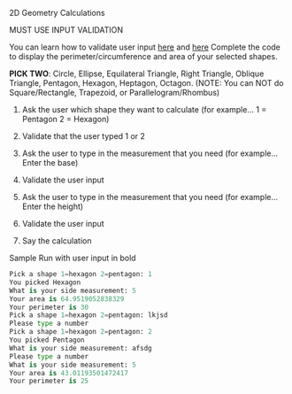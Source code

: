 2D Geometry Calculations

MUST USE INPUT VALIDATION

You can learn how to validate user input [here](https://www.101computing.net/number-only/) and [here](https://www.w3schools.com/python/python_try_except.asp)
Complete the code to display the perimeter/circumference and area of your selected shapes.


**PICK TWO**: Circle, Ellipse, Equilateral Triangle, Right Triangle, Oblique Triangle, Pentagon, Hexagon, Heptagon, Octagon. (NOTE: You can NOT do Square/Rectangle, Trapezoid, or Parallelogram/Rhombus)

1. Ask the user which shape they want to calculate (for example... 1 = Pentagon 2 = Hexagon)

2. Validate that the user typed 1 or 2

3. Ask the user to type in the measurement that you need (for example... Enter the base)

4. Validate the user input

5. Ask the user to type in the measurement that you need (for example... Enter the height)

6. Validate the user input

7. Say the calculation

Sample Run with user input in bold
```python
Pick a shape 1=hexagon 2=pentagon: 1
You picked Hexagon
What is your side measurement: 5
Your area is 64.9519052838329
Your perimeter is 30
Pick a shape 1=hexagon 2=pentagon: lkjsd
Please type a number
Pick a shape 1=hexagon 2=pentagon: 2
You picked Pentagon
What is your side measurement: afsdg
Please type a number
What is your side measurement: 5
Your area is 43.01193501472417
Your perimeter is 25
```
